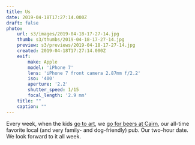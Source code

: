 ```yaml
---
title: Us
date: 2019-04-18T17:27:14.000Z
draft: false
photo:
    url: s3/images/2019-04-18-17-27-14.jpg
    thumb: s3/thumbs/2019-04-18-17-27-14.jpg
    preview: s3/previews/2019-04-18-17-27-14.jpg
    created: 2019-04-18T17:27:14.000Z
    exif:
        make: Apple
        model: 'iPhone 7'
        lens: 'iPhone 7 front camera 2.87mm f/2.2'
        iso: '400'
        aperture: '2.2'
        shutter_speed: 1/15
        focal_length: '2.9 mm'
    title: ""
    caption: ""
---
```


Every week, when the kids [go to art](http://www.artsumbrellaartcenter.com/), we [go for beers at Cairn](http://cairnbrewing.com/untappd.html), our all-time favorite local (and very family- and dog-friendly) pub. Our two-hour date. We look forward to it all week.
